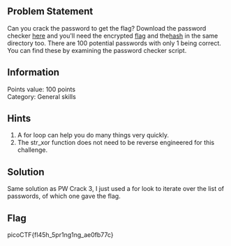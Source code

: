 <h2> Problem Statement </h2>
Can you crack the password to get the flag?
Download the password checker <a href = 'https://artifacts.picoctf.net/c/58/level4.py'>here</a> and you'll need the encrypted <a href = 'https://artifacts.picoctf.net/c/58/level4.flag.txt.enc'>flag</a> and the<a href = 'https://artifacts.picoctf.net/c/58/level4.hash.bin'>hash</a> in the same directory too.
There are 100 potential passwords with only 1 being correct. You can find these by examining the password checker script.
<h2> Information </h2>
Points value: 100 points<br>
Category: General skills

<h2> Hints </h2>
<ol>
<li>A for loop can help you do many things very quickly.</li>
<li>The str_xor function does not need to be reverse engineered for this challenge.</li>
</ol>
<h2> Solution </h2>
Same solution as PW Crack 3, I just used a for look to iterate over the list of passwords, of which one gave the flag.
<h2> Flag </h2>
picoCTF{fl45h_5pr1ng1ng_ae0fb77c}

